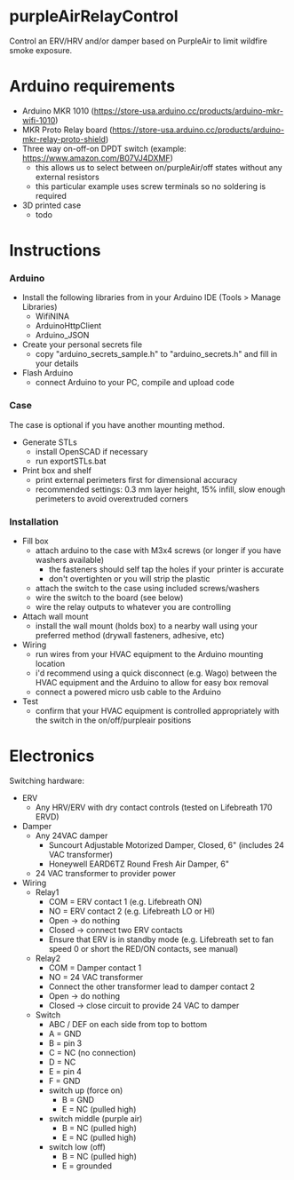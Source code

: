 # purpleAirRelayControl
 Control an ERV/HRV and/or damper based on PurpleAir to limit wildfire smoke exposure.


# Arduino requirements

* Arduino MKR 1010 (https://store-usa.arduino.cc/products/arduino-mkr-wifi-1010)
* MKR Proto Relay board (https://store-usa.arduino.cc/products/arduino-mkr-relay-proto-shield)
* Three way on-off-on DPDT switch (example: https://www.amazon.com/B07VJ4DXMF)
	* this allows us to select between on/purpleAir/off states without any external resistors
	* this particular example uses screw terminals so no soldering is required
* 3D printed case
	* todo

# Instructions

### Arduino

* Install the following libraries from in your Arduino IDE (Tools > Manage Libraries)
	* WifiNINA
	* ArduinoHttpClient
	* Arduino_JSON
* Create your personal secrets file
	* copy "arduino_secrets_sample.h" to "arduino_secrets.h" and fill in your details
* Flash Arduino
	* connect Arduino to your PC, compile and upload code
	
### Case

The case is optional if you have another mounting method.

* Generate STLs
	* install OpenSCAD if necessary
	* run exportSTLs.bat
* Print box and shelf
	* print external perimeters first for dimensional accuracy
	* recommended settings: 0.3 mm layer height, 15% infill, slow enough perimeters to avoid overextruded corners

### Installation


* Fill box
	* attach arduino to the case with M3x4 screws (or longer if you have washers available)
		* the fasteners should self tap the holes if your printer is accurate
		* don't overtighten or you will strip the plastic
	* attach the switch to the case using included screws/washers
	* wire the switch to the board (see below)
	* wire the relay outputs to whatever you are controlling
* Attach wall mount
	* install the wall mount (holds box) to a nearby wall using your preferred method (drywall fasteners, adhesive, etc)
* Wiring
	* run wires from your HVAC equipment to the Arduino mounting location
	* i'd recommend using a quick disconnect (e.g. Wago) between the HVAC equipment and the Arduino to allow for easy box removal
	* connect a powered micro usb cable to the Arduino
* Test
	* confirm that your HVAC equipment is controlled appropriately with the switch in the on/off/purpleair positions

# Electronics

Switching hardware:
* ERV
	* Any HRV/ERV with dry contact controls (tested on Lifebreath 170 ERVD)
* Damper
	* Any 24VAC damper
		* Suncourt Adjustable Motorized Damper, Closed, 6" (includes 24 VAC transformer)
		* Honeywell EARD6TZ Round Fresh Air Damper, 6"
	* 24 VAC transformer to provider power
* Wiring
	* Relay1
		* COM = ERV contact 1 (e.g. Lifebreath ON)
		* NO = ERV contact 2 (e.g. Lifebreath LO or HI)
		* Open -> do nothing
		* Closed -> connect two ERV contacts
		* Ensure that ERV is in standby mode (e.g. Lifebreath set to fan speed 0 or short the RED/ON contacts, see manual)
	* Relay2
		* COM = Damper contact 1
		* NO = 24 VAC transformer
		* Connect the other transformer lead to damper contact 2
		* Open -> do nothing
		* Closed -> close circuit to provide 24 VAC to damper
	* Switch
		* ABC / DEF on each side from top to bottom
		* A = GND
		* B = pin 3
		* C = NC (no connection)
		* D = NC
		* E = pin 4
		* F = GND
		* switch up (force on)
			* B = GND
			* E = NC (pulled high)
		* switch middle (purple air)
			* B = NC (pulled high)
			* E = NC (pulled high)
		* switch low (off)
			* B = NC (pulled high)
			* E = grounded
